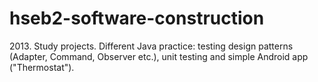 # hseb2-software-construction
2013\. Study projects. Different Java practice: testing design patterns (Adapter, Command, Observer etc.), unit testing and simple Android app ("Thermostat").
